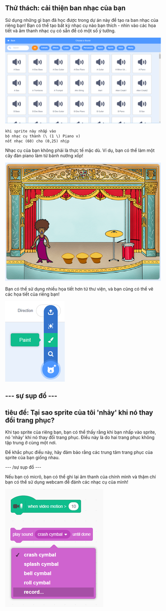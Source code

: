 ## Thử thách: cải thiện ban nhạc của bạn

Sử dụng những gì bạn đã học được trong dự án này để tạo ra ban nhạc của riêng bạn! Bạn có thể tạo bất kỳ nhạc cụ nào bạn thích - nhìn vào các họa tiết và âm thanh nhạc cụ có sẵn để có một số ý tưởng.

![ảnh chụp màn hình](images/band-ideas-sounds.png)

```blocks3
khi sprite này nhấp vào
bộ nhạc cụ thành (\ (1 \) Piano v)
nốt nhạc (60) cho (0,25) nhịp
```

Nhạc cụ của bạn không phải là thực tế mặc dù. Ví dụ, bạn có thể làm một cây đàn piano làm từ bánh nướng xốp!

![ảnh chụp màn hình](images/band-piano.png)

Bạn có thể sử dụng nhiều họa tiết hơn từ thư viện, và bạn cũng có thể vẽ các họa tiết của riêng bạn!

![ảnh chụp màn hình](images/band-draw.png)

## \--- sự sụp đổ \---

## tiêu đề: Tại sao sprite của tôi 'nhảy' khi nó thay đổi trang phục?

Khi tạo sprite của riêng bạn, bạn có thể thấy rằng khi bạn nhấp vào sprite, nó 'nhảy' khi nó thay đổi trang phục. Điều này là do hai trang phục không tập trung ở cùng một nơi.

Để khắc phục điều này, hãy đảm bảo rằng các trung tâm trang phục của sprite của bạn giống nhau.

\--- /sự sụp đổ \---

Nếu bạn có micrô, bạn có thể ghi lại âm thanh của chính mình và thậm chí bạn có thể sử dụng webcam để đánh các nhạc cụ của mình!

![ảnh chụp màn hình](images/band-io.png)